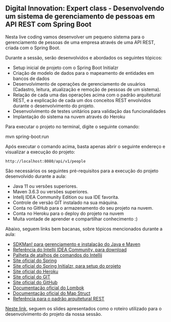 ## Digital Innovation: Expert class - Desenvolvendo um sistema de gerenciamento de pessoas em API REST com Spring Boot

Nesta live coding vamos desenvolver um pequeno sistema para o gerenciamento de pessoas de uma empresa através de uma API REST, criada com o Spring Boot.

Durante a sessão, serão desenvolvidos e abordados os seguintes tópicos:

-   Setup inicial de projeto com o Spring Boot Initialzr
-   Criação de modelo de dados para o mapeamento de entidades em bancos de dados
-   Desenvolvimento de operações de gerenciamento de usuários (Cadastro, leitura, atualização e remoção de pessoas de um sistema).
-   Relação de cada uma das operações acima com o padrão arquitetural REST, e a explicação de cada um dos conceitos REST envolvidos durante o desenvolvimento do projeto.
-   Desenvolvimento de testes unitários para validação das funcionalidades
-   Implantação do sistema na nuvem através do Heroku

Para executar o projeto no terminal, digite o seguinte comando:

mvn spring-boot:run 

Após executar o comando acima, basta apenas abrir o seguinte endereço e visualizar a execução do projeto:

```
http://localhost:8080/api/v1/people

```

São necessários os seguintes pré-requisitos para a execução do projeto desenvolvido durante a aula:

-   Java 11 ou versões superiores.
-   Maven 3.6.3 ou versões superiores.
-   Intellj IDEA Community Edition ou sua IDE favorita.
-   Controle de versão GIT instalado na sua máquina.
-   Conta no GitHub para o armazenamento do seu projeto na nuvem.
-   Conta no Heroku para o deploy do projeto na nuvem
-   Muita vontade de aprender e compartilhar conhecimento :)

Abaixo, seguem links bem bacanas, sobre tópicos mencionados durante a aula:

-   [SDKMan! para gerenciamento e instalação do Java e Maven](https://sdkman.io/)
-   [Referência do Intellij IDEA Community, para download](https://www.jetbrains.com/idea/download)
-   [Palheta de atalhos de comandos do Intellij](https://resources.jetbrains.com/storage/products/intellij-idea/docs/IntelliJIDEA_ReferenceCard.pdf)
-   [Site oficial do Spring](https://spring.io/)
-   [Site oficial do Spring Initialzr, para setup do projeto](https://start.spring.io/)
-   [Site oficial do Heroku](https://www.heroku.com/)
-   [Site oficial do GIT](https://git-scm.com/)
-   [Site oficial do GitHub](http://github.com/)
-   [Documentação oficial do Lombok](https://projectlombok.org/)
-   [Documentação oficial do Map Struct](https://mapstruct.org/)
-   [Referência para o padrão arquitetural REST](https://restfulapi.net/)

[Neste link](https://drive.google.com/file/d/1crVPOVl6ok2HeYjh3fjQuGQn2lDZVHrn/view?usp=sharing), seguem os slides apresentados como o roteiro utilizado para o desenvolvimento do projeto da nossa sessão.
